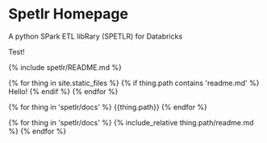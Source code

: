 # Spetlr Homepage

A python SPark ETL libRary (SPETLR) for Databricks

Test!



{% include spetlr/README.md %}

{% for thing in site.static_files %}
  {% if thing.path contains 'readme.md' %}
    Hello!
  {% endif %}
{% endfor %}


{% for thing in 'spetlr/docs' %}
  {{thing.path}}
{% endfor %}

{% for thing in 'spetlr/docs' %}
    {% include_relative thing.path/readme.md %}
{% endfor %}

